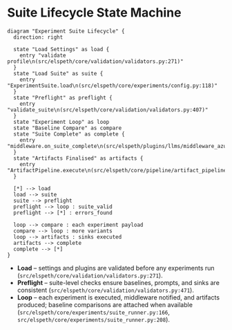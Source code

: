 # Suite Lifecycle State Machine

```penguin
diagram "Experiment Suite Lifecycle" {
  direction: right

  state "Load Settings" as load {
    entry "validate profile\n(src/elspeth/core/validation/validators.py:271)"
  }
  state "Load Suite" as suite {
    entry "ExperimentSuite.load\n(src/elspeth/core/experiments/config.py:118)"
  }
  state "Preflight" as preflight {
    entry "validate_suite\n(src/elspeth/core/validation/validators.py:407)"
  }
  state "Experiment Loop" as loop
  state "Baseline Compare" as compare
  state "Suite Complete" as complete {
    entry "middleware.on_suite_complete\n(src/elspeth/plugins/llms/middleware_azure.py:250)"
  }
  state "Artifacts Finalised" as artifacts {
    entry "ArtifactPipeline.execute\n(src/elspeth/core/pipeline/artifact_pipeline.py:201)"
  }

  [*] --> load
  load --> suite
  suite --> preflight
  preflight --> loop : suite_valid
  preflight --> [*] : errors_found

  loop --> compare : each experiment payload
  compare --> loop : more variants
  loop --> artifacts : sinks executed
  artifacts --> complete
  complete --> [*]
}
```

- **Load** – settings and plugins are validated before any experiments run (`src/elspeth/core/validation/validators.py:271`).
- **Preflight** – suite-level checks ensure baselines, prompts, and sinks are consistent (`src/elspeth/core/validation/validators.py:471`).
- **Loop** – each experiment is executed, middleware notified, and artifacts produced; baseline comparisons are attached when available (`src/elspeth/core/experiments/suite_runner.py:166`, `src/elspeth/core/experiments/suite_runner.py:208`).
